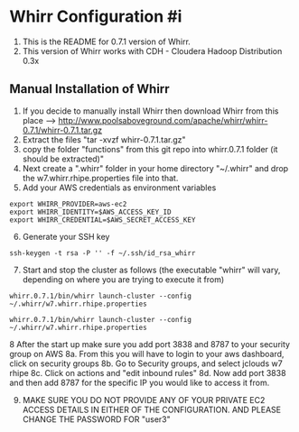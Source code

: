 
# Whirr Configuration #i

1. This is the README for 0.7.1 version of Whirr.
2. This version of Whirr works with CDH - Cloudera Hadoop Distribution 0.3x

## Manual Installation of Whirr ##
1. If you decide to manually install Whirr then download Whirr from this place
	--> http://www.poolsaboveground.com/apache/whirr/whirr-0.7.1/whirr-0.7.1.tar.gz
2. Extract the files "tar -xvzf whirr-0.7.1.tar.gz"
3. copy the folder "functions" from this git repo into whirr.0.7.1 folder (it should be extracted)"
4. Next create a ".whirr" folder in your home directory "~/.whirr" and drop the w7.whirr.rhipe.properties file into that. 
5. Add your AWS credentials as environment variables
````
export WHIRR_PROVIDER=aws-ec2
export WHIRR_IDENTITY=$AWS_ACCESS_KEY_ID
export WHIRR_CREDENTIAL=$AWS_SECRET_ACCESS_KEY
````

6. Generate your SSH key
````
ssh-keygen -t rsa -P '' -f ~/.ssh/id_rsa_whirr
````
7. Start and stop the cluster as follows (the executable "whirr" will vary, depending on where you are trying to execute it from)
````
whirr.0.7.1/bin/whirr launch-cluster --config ~/.whirr/w7.whirr.rhipe.properties
````
````
whirr.0.7.1/bin/whirr launch-cluster --config ~/.whirr/w7.whirr.rhipe.properties
````
8 After the start up make sure you add port 3838 and 8787 to your security group on AWS
8a. From this you will have to login to your aws dashboard, click on security groups
8b. Go to Security groups, and select jclouds w7 rhipe
8c. Click on actions and "edit inbound rules"
8d. Now add port 3838 and then add 8787 for the specific IP you would like to access it from.

9. MAKE SURE YOU DO NOT PROVIDE ANY OF YOUR PRIVATE EC2 ACCESS DETAILS IN EITHER OF THE CONFIGURATION. AND PLEASE CHANGE THE PASSWORD FOR "user3"
